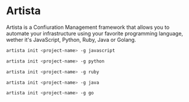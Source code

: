 # Artista
Artista is a Confiuration Management framework that allows you to automate your infrastructure using
your favorite programming language, wether it's JavaScript, Python, Ruby, Java or Golang.

```bash
artista init <project-name> -g javascript
```

```bash
artista init <project-name> -g python
```

```bash
artista init <project-name> -g ruby
```

```bash
artista init <project-name> -g java
```

```bash
artista init <project-name> -g go
```
